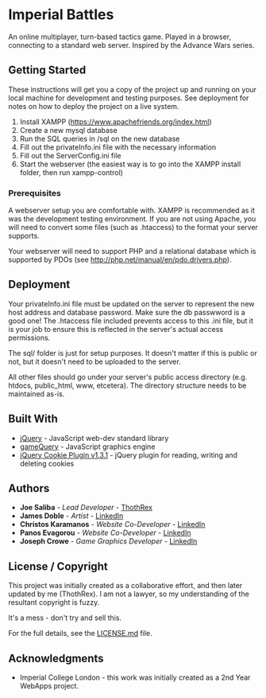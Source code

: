 # Imperial Battles

An online multiplayer, turn-based tactics game. Played in a browser, connecting to a standard web server. Inspired by the Advance Wars series.

## Getting Started

These instructions will get you a copy of the project up and running on your local machine for development and testing purposes. See deployment for notes on how to deploy the project on a live system.

1. Install XAMPP (https://www.apachefriends.org/index.html)
2. Create a new mysql database
3. Run the SQL queries in /sql on the new database
4. Fill out the privateInfo.ini file with the necessary information
5. Fill out the ServerConfig.ini file
6. Start the webserver (the easiest way is to go into the XAMPP install folder, then run xampp-control)

### Prerequisites

A webserver setup you are comfortable with. XAMPP is recommended as it was the development testing environment. If you are not using Apache, you will need to convert some files (such as .htaccess) to the format your server supports.

Your webserver will need to support PHP and a relational database which is supported by PDOs (see http://php.net/manual/en/pdo.drivers.php).

## Deployment

Your privateInfo.ini file must be updated on the server to represent the new host address and database password. Make sure the db passwword is a good one! The .htaccess file included prevents access to this .ini file, but it is your job to ensure this is reflected in the server's actual access permissions.

The sql/ folder is just for setup purposes. It doesn't matter if this is public or not, but it doesn't need to be uploaded to the server.

All other files should go under your server's public access directory (e.g. htdocs, public_html, www, etcetera). The directory structure needs to be maintained as-is.

## Built With

* [jQuery](https://jquery.com/) - JavaScript web-dev standard library
* [gameQuery](http://gamequeryjs.com/) - JavaScript graphics engine
* [jQuery Cookie Plugin v1.3.1](https://github.com/carhartl/jquery-cookie) - jQuery plugin for reading, writing and deleting cookies

## Authors

* **Joe Saliba** - *Lead Developer* - [ThothRex](https://github.com/ThothRex)
* **James Doble** - *Artist* - [LinkedIn](https://www.linkedin.com/in/jamesdoble/)
* **Christos Karamanos** - *Website Co-Developer* - [LinkedIn](https://www.linkedin.com/in/christos-karamanos-60402881/)
* **Panos Evagorou** - *Website Co-Developer* - [LinkedIn](https://www.linkedin.com/in/panos-evagorou-73382186/)
* **Joseph Crowe** - *Game Graphics Developer* - [LinkedIn](https://www.linkedin.com/in/joseph-crowe-455a53bb/)

## License / Copyright

This project was initially created as a collaborative effort, and then later updated by me (ThothRex). I am not a lawyer, so my understanding of the resultant copyright is fuzzy.

It's a mess - don't try and sell this.

For the full details, see the [LICENSE.md](LICENSE.md) file.

## Acknowledgments

* Imperial College London - this work was initially created as a 2nd Year WebApps project.
